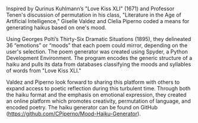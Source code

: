 Inspired by Qurinus Kuhlmann’s "Love Kiss XLI" (1671) and Professor Tenen's discussion of permutation in his class, "Literature in the Age of Artificial Intelligence," Giselle Valdez and Clelia Piperno coded a means for generating haikus based on one's mood.

Using Georges Polti’s Thirty-Six Dramatic Situations (1895), they delineated 36 “emotions” or “moods” that each poem could mirror, depending on the user's selection. The poem generator was created using Spyder, a Python Development Environment. The program encodes the generic structure of a haiku and pulls its data from databases classifying the moods and syllables of words from "Love Kiss XLI."

Valdez and Piperno look forward to sharing this platform with others to expand access to poetic reflection during this turbulent time. Through both the haiku format and the emphasis on emotional expression, they created an online platform which promotes creativity, permutation of language, and encoded poetry. The haiku generator can be found on GitHub (https://github.com/CPiperno/Mood-Haiku-Generator).    
